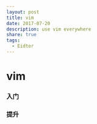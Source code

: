 ```yaml
---
layout: post
title: vim
date: 2017-07-20
description: use vim everywhere
share: true
tags: 
  - Eidtor
---
```

# vim

### 入门

### 提升